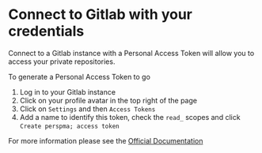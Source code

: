 # Connect to Gitlab with your credentials

Connect to a Gitlab instance with a Personal Access Token will allow you to access your private repositories.

To generate a Personal Access Token to go

1. Log in to your Gitlab instance
1. Click on your profile avatar in the top right of the page
1. Click on `Settings` and then `Access Tokens`
1. Add a name to identify this token, check the `read_` scopes and click `Create perspma; access token`

For more information please see the [Official Documentation](https://docs.gitlab.com/ee/user/profile/personal_access_tokens.html)
